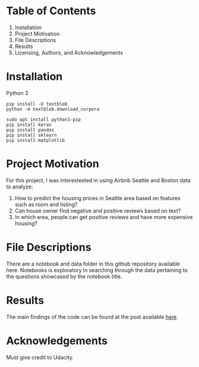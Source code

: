 

# Table of Contents

  1. Installation
  2. Project Motivation
  3. File Descriptions
  4. Results
  5. Licensing, Authors, and Acknowledgements

# Installation

Python 3
```
pip install -U textblob
python -m textblob.download_corpora

sudo apt install python3-pip
pip install keras
pip install pandas
pip install sklearn
pip install matplotlib
```

# Project Motivation
For this project, I was interestested in using Airbnb Seattle and Boston data to analyze:

1. How to predict the housing prices in Seattle area based on features such as room and listing?<br/>
2. Can house owner find negative and positive reviews based on text?<br/>
3. In which area, people can get positive reviews and have more expensive housing?

# File Descriptions
There are a notebook and data folder in this github repository available here. Notebooks is exploratory in searching through the data pertaining to the questions showcased by the notebook title.

# Results
The main findings of the code can be found at the post available [here](https://medium.com/@selmee006/exploring-housing-prices-of-airbnb-in-seattle-and-boston-dc32753d20e1?source=friends_link&sk=a01979337ce8689b127a0c55da92a020).


# Acknowledgements
Must give credit to Udacity. 
